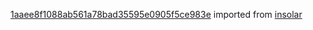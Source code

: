 [1aaee8f1088ab561a78bad35595e0905f5ce983e](https://github.com/insolar/insolar/commit/1aaee8f1088ab561a78bad35595e0905f5ce983e) imported from [insolar](https://github.com/insolar/insolar)
